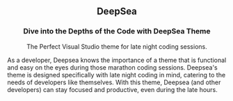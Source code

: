 ## <center>DeepSea<center>
### <center> Dive into the Depths of the Code with DeepSea Theme
</center> 


<center> 
The Perfect Visual Studio theme for late night coding sessions. </center>






 As a developer, Deepsea knows the importance of a theme that is functional and easy on the eyes during those marathon coding sessions. Deepsea's theme is designed specifically with late night coding in mind, catering to the needs of developers like themselves. With this theme, Deepsea (and other developers) can stay focused and productive, even during the late hours.

